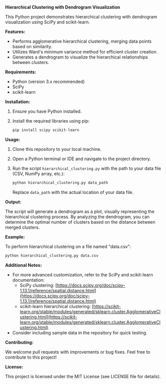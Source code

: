 

**Hierarchical Clustering with Dendrogram Visualization**

This Python project demonstrates hierarchical clustering with dendrogram visualization using SciPy and scikit-learn.

**Features:**

- Performs agglomerative hierarchical clustering, merging data points based on similarity.
- Utilizes Ward's minimum variance method for efficient cluster creation.
- Generates a dendrogram to visualize the hierarchical relationships between clusters.

**Requirements:**

- Python (version 3.x recommended)
- SciPy
- scikit-learn

**Installation:**

1. Ensure you have Python installed.
2. Install the required libraries using pip:

   ```bash
   pip install scipy scikit-learn
   ```

**Usage:**

1. Clone this repository to your local machine.
2. Open a Python terminal or IDE and navigate to the project directory.
3. Run the script `hierarchical_clustering.py` with the path to your data file (CSV, NumPy array, etc.):

   ```bash
   python hierarchical_clustering.py data_path
   ```

   Replace `data_path` with the actual location of your data file.

**Output:**

The script will generate a dendrogram as a plot, visually representing the hierarchical clustering process. By analyzing the dendrogram, you can determine the optimal number of clusters based on the distance between merged clusters.

**Example:**

To perform hierarchical clustering on a file named "data.csv":

```bash
python hierarchical_clustering.py data.csv
```

**Additional Notes:**

- For more advanced customization, refer to the SciPy and scikit-learn documentation:
    - SciPy clustering: [https://docs.scipy.org/doc/scipy-1.13.1/reference/spatial.distance.html](https://docs.scipy.org/doc/scipy-1.13.1/reference/spatial.distance.html)
    - scikit-learn hierarchical clustering: [https://scikit-learn.org/stable/modules/generated/sklearn.cluster.AgglomerativeClustering.html](https://scikit-learn.org/stable/modules/generated/sklearn.cluster.AgglomerativeClustering.html)
- Consider including sample data in the repository for quick testing.

**Contributing:**

We welcome pull requests with improvements or bug fixes. Feel free to contribute to this project!

**License:**

This project is licensed under the MIT License (see LICENSE file for details).

